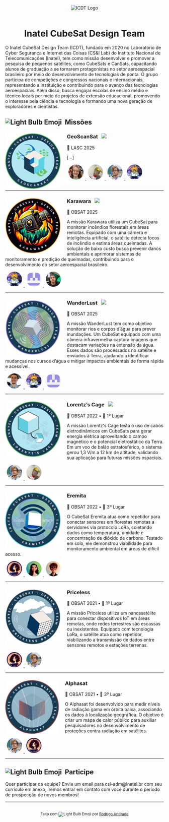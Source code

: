 <div align="center">
    <img src="https://i.imgur.com/Mq8RRIP.png" alt="ICDT Logo" style="height: 256px;">
    <br />
    <br />
    <h1>Inatel CubeSat Design Team</h1>
</div>

O Inatel CubeSat Design Team (ICDT), fundado em 2020 no Laboratório de Cyber Segurança e Internet das Coisas (CS&I Lab) do Instituto Nacional de Telecomunicações (Inatel), tem como missão desenvolver e promover a pesquisa de pequenos satélites, como CubeSats e CanSats, capacitando alunos de graduação a se tornarem protagonistas no setor aeroespacial brasileiro por meio do desenvolvimento de tecnologias de ponta. O grupo participa de competições e congressos nacionais e internacionais, representando a instituição e contribuindo para o avanço das tecnologias aeroespaciais. Além disso, busca engajar escolas de ensino médio e técnico locais por meio de projetos de extensão educacional, promovendo o interesse pela ciência e tecnologia e formando uma nova geração de exploradores e cientistas.

<!-- Missões -->
<div align="left">
    <h2>
    <img style="height: 24px;" alt="Light Bulb Emoji" src="https://fonts.gstatic.com/s/e/notoemoji/latest/1f3c6/512.gif" />&nbsp;&nbsp;Missões
  </h2>
</div>

<!-- LASC 2025-->
<div>
    <a href="#">
        <img align="left" style="height:176px; padding-right: 20px;" alt="LASC Logo" src="assets/projects/geoscansat.png" />
    </a>
    <div>
        <h3>GeoScanSat &nbsp; <img src="https://img.shields.io/badge/Active-green" />
    </h3>
        <p>📍 LASC 2025</p>
        <p>[...]</p>
        <div>
            <!-- Lara Conte -->
            <a align="right" href="https://github.com/lara-conte-gomes">
                <img src="assets/members/lara-rounded.png" alt="Lara Conte Picture" style="height: 48px; padding-left: 5px; padding-right: 5px;" />
            </a>
            <!-- Matheus Renó -->
            <a align="right" href="https://github.com/RennowT">
                <img src="assets/members/matheus-rounded.png" alt="Matheus Renó Picture" style="height: 48px; padding-left: 5px; padding-right: 5px;" />
            </a>
            <!-- Diego Anestor -->
            <a align="right" href="https://github.com/DIEGOVZK">
                <img src="assets/members/diego-rounded.png" alt="Diego Anestor Picture" style="height: 48px; padding-left: 5px; padding-right: 5px;" />
            </a>
            <!-- Rodrigo Andrade -->
            <a href="https://github.com/RodrigoCAndrade">
                <img src="assets/members/rodrigo-rounded.png" alt="Rodrigo Andrade Picture" style="height: 48px; padding-left: 5px; padding-right: 5px;" />
            </a>
        </div>
    </div>
</div>
<br/>
<hr />

<!-- Karawara-->
<div>
    <a href="#">
        <img align="left" style="height:176px; padding-right: 20px;" alt="Karawara Logo" src="assets/projects/karawara.png" />
    </a>
    <div>
        <h3>Karawara &nbsp; <img src="https://img.shields.io/badge/Active-green" />
    </h3>
        <p>📍 OBSAT 2025</p>
        <p>A missão Karawara utiliza um CubeSat para monitorar incêndios florestais em áreas remotas. Equipado com uma câmera e inteligência artificial, o satélite detecta focos de incêndio e estima áreas queimadas. A solução de baixo custo busca prevenir danos ambientais e aprimorar sistemas de monitoramento e predição de queimadas, contribuindo para o desenvolvimento do setor aeroespacial brasileiro.</p>
        <div>
            <!-- Rodrigo Andrade -->
            <a href="https://github.com/RodrigoCAndrade">
                <img src="assets/members/rodrigo-rounded.png" alt="Rodrigo Andrade Picture" style="height: 48px; padding-left: 5px; padding-right: 5px;" />
            </a>
            <!-- Allisson Machado -->
            <a href="https://github.com/AllissonMAndrade">
                <img src="assets/members/allisson-rounded.png" alt="Allisson Machado Picture" style="height: 48px; padding-left: 5px; padding-right: 5px;" />
            </a>
            <!-- Álvaro Careli -->
            <a href="https://github.com/alvarosamp">
                <img src="assets/members/alvaro-rounded.png" alt="Álvaro Careli" style="height: 48px; padding-left: 5px; padding-right: 5px;" />
            </a>
        </div>
    </div>
</div>
<hr />

<!-- WanderLust -->
<div>
    <a href="#">
        <img align="left" style="height:176px; padding-right: 20px;" alt="WanderLust Logo" src="assets/projects/wanderlust.png" />
    </a>
    <div>
        <h3>WanderLust &nbsp; <img src="https://img.shields.io/badge/Active-green" />
    </h3>
        <p>📍 OBSAT 2025</p>
        <p>A missão WanderLust tem como objetivo monitorar rios e corpos d’água para prever inundações. Um CubeSat equipado com uma câmera infravermelha captura imagens que destacam variações na extensão da água. Esses dados são processados no satélite e enviados à Terra, ajudando a identificar mudanças nos cursos d’água e mitigar impactos ambientais de forma rápida e acessível.</p>
        <div>
            <!-- José Eduardo -->
            <a href="https://github.com/JoseEduardoTeixeira">
                <img src="assets/members/jose-rounded.png" alt="José Eduardo Picture" style="height: 48px; padding-left: 5px; padding-right: 5px;" />
            </a>
            <!-- Rodrigo Andrade -->
            <a href="https://github.com/RodrigoCAndrade">
                <img src="assets/members/rodrigo-rounded.png" alt="Rodrigo Andrade Picture" style="height: 48px; padding-left: 5px; padding-right: 5px;" />
            </a>
            <!-- Allisson Machado -->
            <a href="https://github.com/AllissonMAndrade">
                <img src="assets/members/allisson-rounded.png" alt="Allisson Machado Picture" style="height: 48px; padding-left: 5px; padding-right: 5px;" />
            </a>
        </div>
    </div>
</div>
<hr />

<!-- Lorentz’s Cage -->
<div>
    <a href="https://www.researchgate.net/publication/384630037_Uso_de_Cabos_Eletrodinamicos_em_CubeSats_para_Geracao_de_Energia_atraves_de_Potencial_Eletrostatico">
        <img align="left" style="height:176px; padding-right: 20px;" alt="Lorentz’s Cage Logo" src="assets/projects/lorentzs.png" />
    </a>
    <div>
        <h3>Lorentz’s Cage &nbsp; <img src="https://img.shields.io/badge/Active-green" />
    </h3>
        <p>📍 OBSAT 2022 • 🥇 1º Lugar</p>
        <p>A missão Lorentz's Cage testa o uso de cabos eletrodinâmicos em CubeSats para gerar energia elétrica aproveitando o campo magnético e o potencial eletrostático da Terra. Em um voo de balão estratosférico, o sistema gerou 1,3 V/m a 12 km de altitude, validando sua aplicação para futuras missões espaciais.</p>
        <div>
            <!-- Diego Anestor -->
            <a align="right" href="https://github.com/DIEGOVZK">
                <img src="assets/members/diego-rounded.png" alt="Diego Anestor Picture" style="height: 48px; padding-left: 5px; padding-right: 5px;" />
            </a>
            <!-- Matheus Renó -->
            <a align="right" href="https://github.com/RennowT">
                <img src="assets/members/matheus-rounded.png" alt="Matheus Renó Picture" style="height: 48px; padding-left: 5px; padding-right: 5px;" />
            </a>
        </div>
    </div>
</div>
<hr />

<!-- Eremita -->
<div>
    <a href="https://www.researchgate.net/publication/384629909_Eremita_Desenvolvimento_de_um_CubeSat_para_Monitoramento_de_Florestas_usando_LoRa">
        <img align="left" style="height:176px; padding-right: 20px;" alt="Eremita Logo" src="assets/projects/eremita.png" />
    </a>
    <div>
        <h3>Eremita</h3>
        <p>📍 OBSAT 2022 • 🥉 3º Lugar</p>
        <p>O CubeSat Eremita atua como repetidor para conectar sensores em florestas remotas a servidores via protocolo LoRa, coletando dados como temperatura, umidade e concentração de dióxido de carbono. Testado em solo, ele demonstrou viabilidade para monitoramento ambiental em áreas de difícil acesso.</p>
        <div>
            <!-- Arielli Ajudarte -->
            <a align="right" href="https://github.com/ari-aju">
                <img src="assets/members/arielli-rounded.png" alt="Arielli Ajudarte Picture" style="height: 48px; padding-left: 5px; padding-right: 5px;" />
            </a>
            <!-- Lívia Cecília -->
            <a align="right" href="https://github.com/liviaceciliags">
                <img src="assets/members/livia-rounded.png" alt="Lívia Cecília Picture" style="height: 48px; padding-left: 5px; padding-right: 5px;" />
            </a>
            <!-- Gustavo Pivoto -->
            <a align="right" href="https://github.com/GustavoPivoto">
                <img src="assets/members/gustavo-rounded.png" alt="Gustavo Pivoto Picture" style="height: 48px; padding-left: 5px; padding-right: 5px;" />
            </a>
        </div>
    </div>
</div>
<hr />

<!-- Priceless -->
<div>
    <a href="https://www.researchgate.net/publication/369115635_Design_Prototyping_and_Stratospheric_Launch_of_CubeSats_for_University_Competition">
        <img align="left" style="height:176px; padding-right: 20px;" alt="Pricelles Logo" src="assets/projects/priceless.png" />
    </a>
    <div>
        <h3>Priceless</h3>
        <p>📍 OBSAT 2021 • 🥇 1º Lugar</p>
        <p>A missão Priceless utiliza um nanossatélite para conectar dispositivos IoT em áreas remotas, onde redes terrestres são escassas ou inexistentes. Equipado com tecnologia LoRa, o satélite atua como repetidor, viabilizando a transmissão de dados entre sensores remotos e estações terrenas.</p>
        <div>
            <!-- Arielli Ajudarte -->
            <a align="right" href="https://github.com/ari-aju">
                <img src="assets/members/arielli-rounded.png" alt="Arielli Ajudarte Picture" style="height: 48px; padding-left: 5px; padding-right: 5px;" />
            </a>
            <!-- Diego Anestor -->
            <a align="right" href="https://github.com/DIEGOVZK">
                <img src="assets/members/diego-rounded.png" alt="Diego Anestor Picture" style="height: 48px; padding-left: 5px; padding-right: 5px;" />
            </a>
        </div>
    </div>
</div>
<hr />

<!-- Alphasat -->
<div>
    <a href="https://www.researchgate.net/publication/364181892_Desenvolvimento_de_um_CubeSat_para_Mapeamento_de_Radiacao_Gama_em_Orbita_Baixa">
        <img align="left" style="height:170px; padding-right: 20px;" alt="Alphasat Logo" src="assets/projects/alphasat.png" />
    </a>
    <div>
        <h3>Alphasat</h3>
        <p>📍 OBSAT 2021 • 🥉 3º Lugar</p>
        <p>O Alphasat foi desenvolvido para medir níveis de radiação gama em órbita baixa, associando os dados à localização geográfica. O objetivo é criar um mapa de calor público para auxiliar pesquisadores no desenvolvimento de proteções contra radiação em satélites.</p>
        <div>
            <!-- Diego Anestor -->
            <a align="right" href="https://github.com/DIEGOVZK">
                <img src="assets/members/diego-rounded.png" alt="Diego Anestor Picture" style="height: 48px; padding-left: 5px; padding-right: 5px;" />
            </a>
             <!-- Arielli Ajudarte -->
            <a align="right" href="https://github.com/ari-aju">
                <img src="assets/members/arielli-rounded.png" alt="Arielli Ajudarte Picture" style="height: 48px; padding-left: 5px; padding-right: 5px;" />
            </a>
        </div>
    </div>
</div>
<hr />

<!-- Participe -->
<div align="left">
    <h2>
    <img style="height: 24px;" alt="Light Bulb Emoji" src="https://fonts.gstatic.com/s/e/notoemoji/latest/1f913/512.gif" />&nbsp;&nbsp;Participe
  </h2>
</div> Quer participar da equipe? Envie um email para csi-adm@inatel.br com seu currículo em anexo, iremos entrar em contato com você durante o período de prospecção de novos membros!
<br />
<hr />
<br />

<!-- Footer -->
<div align="center">
    <sup align="">Feito com <img style="height: 16px;" alt="Light Bulb Emoji" src="https://fonts.gstatic.com/s/e/notoemoji/latest/2764_fe0f/512.gif" /> por <a href="https://github.com/RodrigoCAndrade">Rodrigo Andrade</a>
  </sup>
</div>
